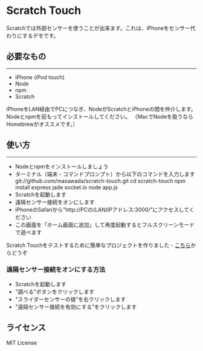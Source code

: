 # Scratch Touch #

Scratchでは外部センサーを使うことが出来ます。これは、iPhoneをセンサー代わりにするデモです。

## 必要なもの ##
---
* iPhone (iPod touch)
* Node
* npm
* Scratch

iPhoneをLAN経由でPCにつなぎ、NodeがScratchとiPhoneの間を仲介します。
Nodeとnpmを前もってインストールしてください。
（MacでNodeを扱うならHomebrewがオススメです。）

## 使い方 ##
---
+ Nodeとnpmをインストールしましょう
+ ターミナル（端末・コマンドプロンプト）から以下のコマンドを入力します
    git://github.com/masawada/scratch-touch.git
    cd scratch-touch
    npm install express jade socket.io
    node app.js
+ Scratchを起動します
+ 遠隔センサー接続をオンにします
+ iPhoneのSafariから"http://PCの(LAN)IPアドレス:3000/"にアクセスしてください
+ この画面を「ホーム画面に追加」して再度起動するとフルスクリーンモードで遊べます

Scratch Touchをテストするために簡単なプロジェクトを作りました - [こちら](http://scratch.mit.edu/projects/masawada/2355353)からどうぞ

### 遠隔センサー接続をオンにする方法 ###
+ Scratchを起動します
+ "調べる"ボタンをクリックします
+ "スライダーセンサーの値"を右クリックします
+ "遠隔センサー接続を有効にする"をクリックします

## ライセンス ##
MIT License

